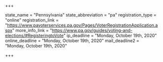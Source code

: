 +++

state_name = "Pennsylvania"
state_abbreviation = "pa"
registration_type = "online"
registration_link = "https://www.pavoterservices.pa.gov/Pages/VoterRegistrationApplication.aspx"
more_info_link = "https://www.pa.gov/guides/voting-and-elections/#RegisteringtoVote"
ip_deadline = "Monday, October 19th, 2020"
online_deadline = "Monday, October 19th, 2020"
mail_deadline2 = "Monday, October 19th, 2020"

+++